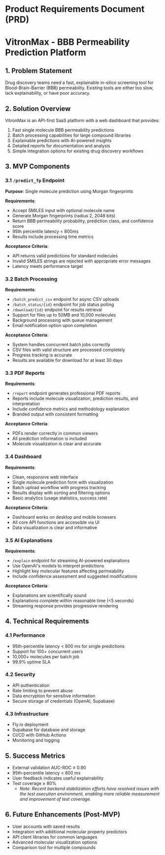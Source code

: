 # Product Requirements Document (PRD)
# VitronMax - BBB Permeability Prediction Platform

## 1. Problem Statement

Drug discovery teams need a fast, explainable in-silico screening tool for Blood-Brain-Barrier (BBB) permeability. Existing tools are either too slow, lack explainability, or have poor accuracy.

## 2. Solution Overview

VitronMax is an API-first SaaS platform with a web dashboard that provides:

1. Fast single molecule BBB permeability predictions
2. Batch processing capabilities for large compound libraries
3. Explainable predictions with AI-powered insights
4. Detailed reports for documentation and analysis
5. Simple integration options for existing drug discovery workflows

## 3. MVP Components

### 3.1 `/predict_fp` Endpoint

**Purpose**: Single molecule prediction using Morgan fingerprints

**Requirements**:
- Accept SMILES input with optional molecule name
- Generate Morgan fingerprints (radius 2, 2048 bits)
- Return BBB permeability probability, prediction class, and confidence score
- 95th percentile latency < 800ms
- Results include processing time metrics

**Acceptance Criteria**:
- API returns valid predictions for standard molecules
- Invalid SMILES strings are rejected with appropriate error messages
- Latency meets performance target

### 3.2 Batch Processing

**Requirements**:
- `/batch_predict_csv` endpoint for async CSV uploads
- `/batch_status/{id}` endpoint for job status polling
- `/download/{id}` endpoint for results retrieval
- Support for files up to 50MB and 10,000 molecules
- Background processing with queue management
- Email notification option upon completion

**Acceptance Criteria**:
- System handles concurrent batch jobs correctly
- CSV files with valid structure are processed completely
- Progress tracking is accurate
- Results are available for download for at least 30 days

### 3.3 PDF Reports

**Requirements**:
- `/report` endpoint generates professional PDF reports
- Reports include molecule visualization, prediction results, and interpretation
- Include confidence metrics and methodology explanation
- Branded output with consistent formatting

**Acceptance Criteria**:
- PDFs render correctly in common viewers
- All prediction information is included
- Molecule visualization is clear and accurate

### 3.4 Dashboard

**Requirements**:
- Clean, responsive web interface
- Single molecule prediction form with visualization
- Batch upload workflow with progress tracking
- Results display with sorting and filtering options
- Basic analytics (usage statistics, success rate)

**Acceptance Criteria**:
- Dashboard works on desktop and mobile browsers
- All core API functions are accessible via UI
- Data visualization is clear and informative

### 3.5 AI Explanations

**Requirements**:
- `/explain` endpoint for streaming AI-powered explanations
- Use OpenAI's models to interpret predictions
- Highlight key molecular features affecting permeability
- Include confidence assessment and suggested modifications

**Acceptance Criteria**:
- Explanations are scientifically sound
- Explanations complete within reasonable time (<5 seconds)
- Streaming response provides progressive rendering

## 4. Technical Requirements

### 4.1 Performance

- 95th-percentile latency < 800 ms for single predictions
- Support for 100+ concurrent users
- 10,000+ molecules per batch job
- 99.9% uptime SLA

### 4.2 Security

- API authentication
- Rate limiting to prevent abuse
- Data encryption for sensitive information
- Secure storage of credentials (OpenAI, Supabase)

### 4.3 Infrastructure

- Fly.io deployment
- Supabase for database and storage
- CI/CD with GitHub Actions
- Monitoring and logging

## 5. Success Metrics

- External validation AUC-ROC ≥ 0.90
- 95th-percentile latency < 800 ms
- User feedback indicates useful explainability
- Test coverage ≥ 80%
  - *Note: Recent backend stabilization efforts have resolved issues with the test execution environment, enabling more reliable measurement and improvement of test coverage.*

## 6. Future Enhancements (Post-MVP)

- User accounts with saved results
- Integration with additional molecular property predictors
- API client libraries for common languages
- Advanced molecular visualization options
- Comparison tool for multiple compounds
